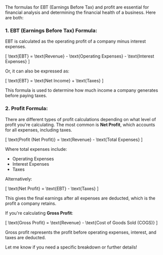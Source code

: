The formulas for EBT (Earnings Before Tax) and profit are essential for financial analysis and determining the financial health of a business. Here are both:

### 1. **EBT (Earnings Before Tax) Formula**:
EBT is calculated as the operating profit of a company minus interest expenses.

\[
\text{EBT} = \text{Revenue} - \text{Operating Expenses} - \text{Interest Expenses}
\]

Or, it can also be expressed as:

\[
\text{EBT} = \text{Net Income} + \text{Taxes}
\]

This formula is used to determine how much income a company generates before paying taxes.

### 2. **Profit Formula**:
There are different types of profit calculations depending on what level of profit you're calculating. The most common is **Net Profit**, which accounts for all expenses, including taxes.

\[
\text{Profit (Net Profit)} = \text{Revenue} - \text{Total Expenses}
\]

Where total expenses include:
- Operating Expenses
- Interest Expenses
- Taxes

Alternatively:

\[
\text{Net Profit} = \text{EBT} - \text{Taxes}
\]

This gives the final earnings after all expenses are deducted, which is the profit a company retains.

If you're calculating **Gross Profit**:

\[
\text{Gross Profit} = \text{Revenue} - \text{Cost of Goods Sold (COGS)}
\]

Gross profit represents the profit before operating expenses, interest, and taxes are deducted.

Let me know if you need a specific breakdown or further details!